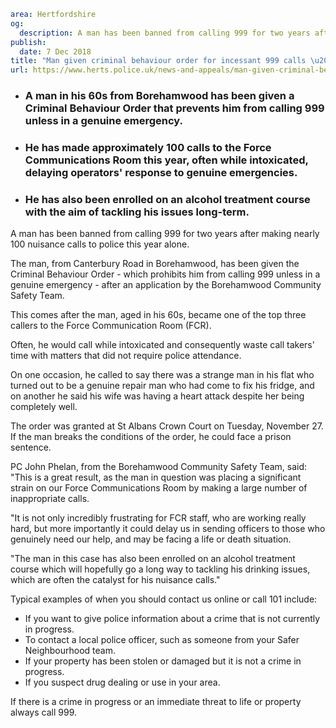 ```yaml
area: Hertfordshire
og:
  description: A man has been banned from calling 999 for two years after making nearly 100 nuisance calls to police this year alone.
publish:
  date: 7 Dec 2018
title: "Man given criminal behaviour order for incessant 999 calls \u2013 Borehamwood"
url: https://www.herts.police.uk/news-and-appeals/man-given-criminal-behaviour-order-for-incessant-999-calls-borehamwood-2200J
```

* ### A man in his 60s from Borehamwood has been given a Criminal Behaviour Order that prevents him from calling 999 unless in a genuine emergency.

 * ### He has made approximately 100 calls to the Force Communications Room this year, often while intoxicated, delaying operators' response to genuine emergencies.

 * ### He has also been enrolled on an alcohol treatment course with the aim of tackling his issues long-term.

A man has been banned from calling 999 for two years after making nearly 100 nuisance calls to police this year alone.

The man, from Canterbury Road in Borehamwood, has been given the Criminal Behaviour Order - which prohibits him from calling 999 unless in a genuine emergency - after an application by the Borehamwood Community Safety Team.

This comes after the man, aged in his 60s, became one of the top three callers to the Force Communication Room (FCR).

Often, he would call while intoxicated and consequently waste call takers' time with matters that did not require police attendance.

On one occasion, he called to say there was a strange man in his flat who turned out to be a genuine repair man who had come to fix his fridge, and on another he said his wife was having a heart attack despite her being completely well.

The order was granted at St Albans Crown Court on Tuesday, November 27. If the man breaks the conditions of the order, he could face a prison sentence.

PC John Phelan, from the Borehamwood Community Safety Team, said: "This is a great result, as the man in question was placing a significant strain on our Force Communications Room by making a large number of inappropriate calls.

"It is not only incredibly frustrating for FCR staff, who are working really hard, but more importantly it could delay us in sending officers to those who genuinely need our help, and may be facing a life or death situation.

"The man in this case has also been enrolled on an alcohol treatment course which will hopefully go a long way to tackling his drinking issues, which are often the catalyst for his nuisance calls."

Typical examples of when you should contact us online or call 101 include:

 * If you want to give police information about a crime that is not currently in progress.
 * To contact a local police officer, such as someone from your Safer Neighbourhood team.
 * If your property has been stolen or damaged but it is not a crime in progress.
 * If you suspect drug dealing or use in your area.

If there is a crime in progress or an immediate threat to life or property always call 999.
